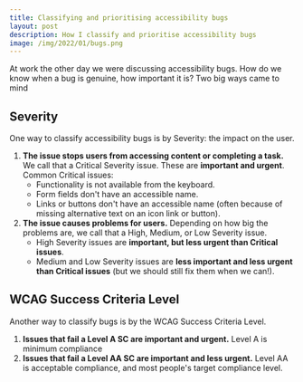 ```yaml
---
title: Classifying and prioritising accessibility bugs
layout: post
description: How I classify and prioritise accessibility bugs 
image: /img/2022/01/bugs.png
---
```


At work the other day we were discussing accessibility bugs. How do we know when a bug is genuine, how important it is? Two big ways came to mind

## Severity

One way to classify accessibility bugs is by Severity: the impact on the user.

1. **The issue stops users from accessing content or completing a task.** We call that a Critical Severity issue. These are **important and urgent**. Common Critical issues:
    - Functionality is not available from the keyboard.
    - Form fields don't have an accessible name.
    - Links or buttons don't have an accessible name (often because of missing alternative text on an icon link or button).
2. **The issue causes problems for users.** Depending on how big the problems are, we call that a High, Medium, or Low Severity issue.
    - High Severity issues are **important, but less urgent than Critical issues**.
    - Medium and Low Severity issues are **less important and less urgent than Critical issues** (but we should still fix them when we can!).

## WCAG Success Criteria Level

Another way to classify bugs is by the WCAG Success Criteria Level.

1. **Issues that fail a Level A SC are important and urgent.** Level A is minimum compliance
2. **Issues that fail a Level AA SC are important and less urgent.** Level AA is acceptable compliance, and most people's target compliance level.

